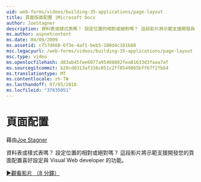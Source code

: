 ```yaml
---
uid: web-forms/videos/building-35-applications/page-layout
title: 頁面版面配置 |Microsoft Docs
author: JoeStagner
description: 資料表或樣式表嗎？ 設定位置的相對或絕對嗎？ 這段影片將示範支援開發與 yo 的 Visual Web developer 的功能...
ms.author: aspnetcontent
ms.date: 04/09/2009
ms.assetid: c757d668-6f3e-4af1-beb5-100d4c101b88
msc.legacyurl: /web-forms/videos/building-35-applications/page-layout
msc.type: video
ms.openlocfilehash: d83ab45fee6077a95408802fea81633d3faaa7af
ms.sourcegitcommit: b28cd0313af316c051c2ff8549865bff67f2fbb4
ms.translationtype: MT
ms.contentlocale: zh-TW
ms.lasthandoff: 07/05/2018
ms.locfileid: "37835051"
---
```

<a name="page-layout"></a>頁面配置
====================
藉由[Joe Stagner](https://github.com/JoeStagner)

資料表或樣式表嗎？ 設定位置的相對或絕對嗎？ 這段影片將示範支援開發您的頁面配置喜好設定與 Visual Web developer 的功能。

[&#9654;觀看影片 （8 分鐘）](https://channel9.msdn.com/Blogs/ASP-NET-Site-Videos/page-layout)
